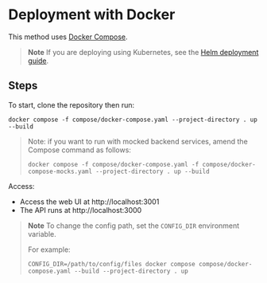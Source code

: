 # Deployment with Docker

This method uses [Docker Compose](https://docs.docker.com/compose/install/).

> **Note**
> If you are deploying using Kubernetes, see the [Helm deployment guide](./helm.md).

## Steps

To start, clone the repository then run:

    docker compose -f compose/docker-compose.yaml --project-directory . up --build

> Note: if you want to run with mocked backend services, amend the Compose command as follows:
> ```
> docker compose -f compose/docker-compose.yaml -f compose/docker-compose-mocks.yaml --project-directory . up --build 
> ```

Access:

- Access the web UI at http://localhost:3001
- The API runs at http://localhost:3000

> **Note**
> To change the config path, set the `CONFIG_DIR` environment variable.
>
> For example:
> ```
> CONFIG_DIR=/path/to/config/files docker compose compose/docker-compose.yaml --build --project-directory . up
> ```

